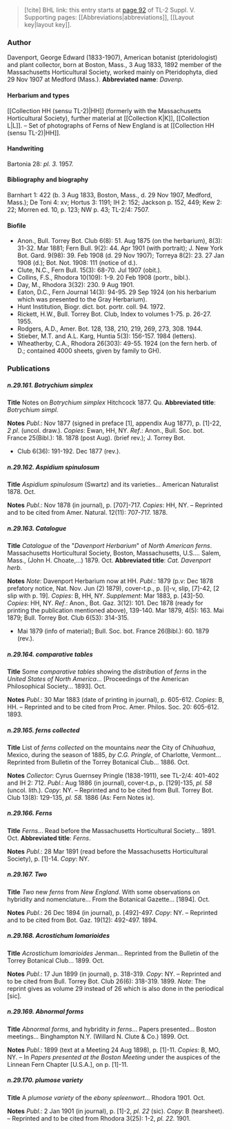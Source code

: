 > [!cite] BHL link: this entry starts at [page 92](https://www.biodiversitylibrary.org/page/33259138) of TL-2 Suppl. V.
> Supporting pages: [[Abbreviations|abbreviations]], [[Layout key|layout key]].

### Author

Davenport, George Edward (1833-1907), American botanist (pteridologist) and plant collector, born at Boston, Mass., 3 Aug 1833, 1892 member of the Massachusetts Horticultural Society, worked mainly on Pteridophyta, died 29 Nov 1907 at Medford (Mass.). 
**Abbreviated name**: *Davenp.*

#### Herbarium and types

[[Collection HH (sensu TL-2)|HH]] (formerly with the Massachusetts Horticultural Society), further material at [[Collection K|K]], [[Collection L|L]]. – Set of photographs of Ferns of New England is at [[Collection HH (sensu TL-2)|HH]].

#### Handwriting

Bartonia 28: *pl. 3.* 1957.

#### Bibliography and biography

Barnhart 1: 422 (b. 3 Aug 1833, Boston, Mass., d. 29 Nov 1907, Medford, Mass.); De Toni 4: xv; Hortus 3: 1191; IH 2: 152; Jackson p. 152, 449; Kew 2: 22; Morren ed. 10, p. 123; NW p. 43; TL-2/4: 7507.

#### Biofile

- Anon., Bull. Torrey Bot. Club 6(8): 51. Aug 1875 (on the herbarium), 8(3): 31-32. Mar 1881; Fern Bull. 9(2): 44. Apr 1901 (with portrait); J. New York Bot. Gard. 9(98): 39. Feb 1908 (d. 29 Nov 1907); Torreya 8(2): 23. 27 Jan 1908 (d.); Bot. Not. 1908: 111 (notice of d.).
- Clute, N.C., Fern Bull. 15(3): 68-70. Jul 1907 (obit.).
- Collins, F.S., Rhodora 10(109): 1-9. 20 Feb 1908 (portr., bibl.).
- Day, M., Rhodora 3(32): 230. 9 Aug 1901.
- Eaton, D.C., Fern Journal 14(3): 94-95. 29 Sep 1924 (on his herbarium which was presented to the Gray Herbarium).
- Hunt Institution, Biogr. dict. bot. portr. coll. 94. 1972.
- Rickett, H.W., Bull. Torrey Bot. Club, Index to volumes 1-75. p. 26-27. 1955.
- Rodgers, A.D., Amer. Bot. 128, 138, 210, 219, 269, 273, 308. 1944.
- Stieber, M.T. and A.L. Karg, Huntia 5(3): 156-157. 1984 (letters).
- Wheatherby, C.A., Rhodora 26(303): 49-55. 1924 (on the fern herb. of D.; contained 4000 sheets, given by family to GH).

### Publications

##### n.29.161. Botrychium simplex

**Title**
Notes on *Botrychium simplex* Hitchcock 1877. Qu.
**Abbreviated title**: *Botrychium simpl.*

**Notes**
*Publ*.: Nov 1877 (signed in preface \[1\], appendix Aug 1877), p. \[1\]-22, *2 pl*. (uncol. draw.).
*Copies*: Ewan, HH, NY.
*Ref*.: Anon., Bull. Soc. bot. France 25(Bibl.): 18. 1878 (post Aug). (brief rev.); J. Torrey Bot.
- Club 6(36): 191-192. Dec 1877 (rev.).

##### n.29.162. Aspidium spinulosum

**Title**
*Aspidium spinulosum* (Swartz) and its varieties... American Naturalist 1878. Oct.

**Notes**
*Publ*.: Nov 1878 (in journal), p. \[707\]-717. *Copies*: HH, NY. – Reprinted and to be cited from Amer. Natural. 12(11): 707-717. 1878.

##### n.29.163. Catalogue

**Title**
*Catalogue* of the "*Davenport Herbarium*" of *North American ferns*. Massachusetts Horticultural Society, Boston, Massachusetts, U.S.... Salem, Mass., (John H. Choate,...) 1879. Oct.
**Abbreviated title**: *Cat. Davenport herb.*

**Notes**
*Note*: Davenport Herbarium now at HH.
*Publ*.: 1879 (p.v: Dec 1878 prefatory notice, Nat. Nov. Jun (2) 1879), cover-t.p., p. \[i\]-v, slip, \[7\]-42, \[2 slip with p. 19\]. *Copies*: B, HH, NY.
*Supplement*: Mar 1883, p. \[43\]-50. *Copies*: HH, NY.
*Ref*.: Anon., Bot. Gaz. 3(12): 101. Dec 1878 (ready for printing the publication mentioned above), 139-140. Mar 1879, 4(5): 163. Mai 1879; Bull. Torrey Bot. Club 6(53): 314-315.
- Mai 1879 (info of material); Bull. Soc. bot. France 26(Bibl.): 60. 1879 (rev.).

##### n.29.164. comparative tables

**Title**
Some *comparative tables* showing the *distribution* of *ferns* in the *United States of North America*... \[Proceedings of the American Philosophical Society... 1893\]. Oct.

**Notes**
*Publ*.: 30 Mar 1883 (date of printing in journal), p. 605-612. *Copies*: B, HH. – Reprinted and to be cited from Proc. Amer. Philos. Soc. 20: 605-612. 1893.

##### n.29.165. ferns collected

**Title**
List of *ferns collected* on the mountains *near* the City of *Chihuahua*, Mexico, during the season of 1885, *by C.G. Pringle*, of Charlotte, Vermont... Reprinted from Bulletin of the Torrey Botanical Club... 1886. Oct.

**Notes**
*Collector*: Cyrus Guernsey Pringle (1838-1911), see TL-2/4: 401-402 and IH 2: 712.
*Publ*.: Aug 1886 (in journal), cover-t.p., p. \[129\]-135, *pl. 58* (uncol. lith.). *Copy*: NY. – Reprinted and to be cited from Bull. Torrey Bot. Club 13(8): 129-135, *pl. 58.* 1886 (As: Fern Notes ix).

##### n.29.166. Ferns

**Title**
*Ferns*... Read before the Massachusetts Horticultural Society... 1891. Oct.
**Abbreviated title**: *Ferns*.

**Notes**
*Publ*.: 28 Mar 1891 (read before the Massachusetts Horticultural Society), p. \[1\]-14. *Copy*: NY.

##### n.29.167. Two

**Title**
*Two* new *ferns* from *New England*. With some observations on hybridity and nomenclature... From the Botanical Gazette... \[1894\]. Oct.

**Notes**
*Publ*.: 26 Dec 1894 (in journal), p. \[492\]-497. *Copy*: NY. – Reprinted and to be cited from Bot. Gaz. 19(12): 492-497. 1894.

##### n.29.168. Acrostichum lomarioides

**Title**
*Acrostichum lomarioides* Jenman... Reprinted from the Bulletin of the Torrey Botanical Club... 1899. Oct.

**Notes**
*Publ*.: 17 Jun 1899 (in journal), p. 318-319. *Copy*: NY. – Reprinted and to be cited from Bull. Torrey Bot. Club 26(6): 318-319. 1899.
*Note*: The reprint gives as volume 29 instead of 26 which is also done in the periodical \[sic\].

##### n.29.169. Abnormal forms

**Title**
*Abnormal forms*, and hybridity *in ferns*... Papers presented... Boston meetings... Binghampton N.Y. (Willard N. Clute & Co.) 1899. Oct.

**Notes**
*Publ*.: 1899 (text at a Meeting 24 Aug 1898), p. \[1\]-11. *Copies*: B, MO, NY. – In *Papers presented at the Boston Meeting* under the auspices of the Linnean Fern Chapter \[U.S.A.\], on p. \[1\]-11.

##### n.29.170. plumose variety

**Title**
A *plumose variety* of the *ebony spleenwort*... Rhodora 1901. Oct.

**Notes**
*Publ*.: 2 Jan 1901 (in journal), p. \[1\]-2, *pl. 22* (sic). *Copy*: B (tearsheet). – Reprinted and to be cited from Rhodora 3(25): 1-2, *pl. 22.* 1901.

